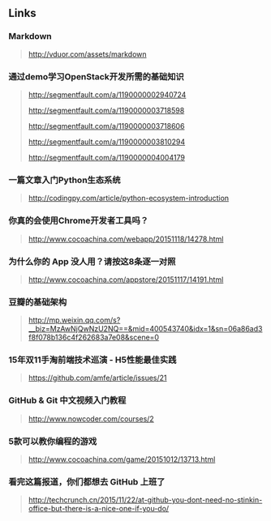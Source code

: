 ## Links

### Markdown
> http://vduor.com/assets/markdown

### 通过demo学习OpenStack开发所需的基础知识
> http://segmentfault.com/a/1190000002940724
> 
> http://segmentfault.com/a/1190000003718598
> 
> http://segmentfault.com/a/1190000003718606
> 
> http://segmentfault.com/a/1190000003810294
> 
> http://segmentfault.com/a/1190000004004179

### 一篇文章入门Python生态系统
> http://codingpy.com/article/python-ecosystem-introduction

### 你真的会使用Chrome开发者工具吗？
> http://www.cocoachina.com/webapp/20151118/14278.html

### 为什么你的 App 没人用？请按这8条逐一对照
> http://www.cocoachina.com/appstore/20151117/14191.html

### 豆瓣的基础架构
> http://mp.weixin.qq.com/s?__biz=MzAwNjQwNzU2NQ==&mid=400543740&idx=1&sn=06a86ad3f8f078b136c4f262683a7e08&scene=0

### 15年双11手淘前端技术巡演 - H5性能最佳实践
> https://github.com/amfe/article/issues/21

### GitHub & Git 中文视频入门教程
> http://www.nowcoder.com/courses/2

### 5款可以教你编程的游戏
> http://www.cocoachina.com/game/20151012/13713.html

### 看完这篇报道，你们都想去 GitHub 上班了
> http://techcrunch.cn/2015/11/22/at-github-you-dont-need-no-stinkin-office-but-there-is-a-nice-one-if-you-do/